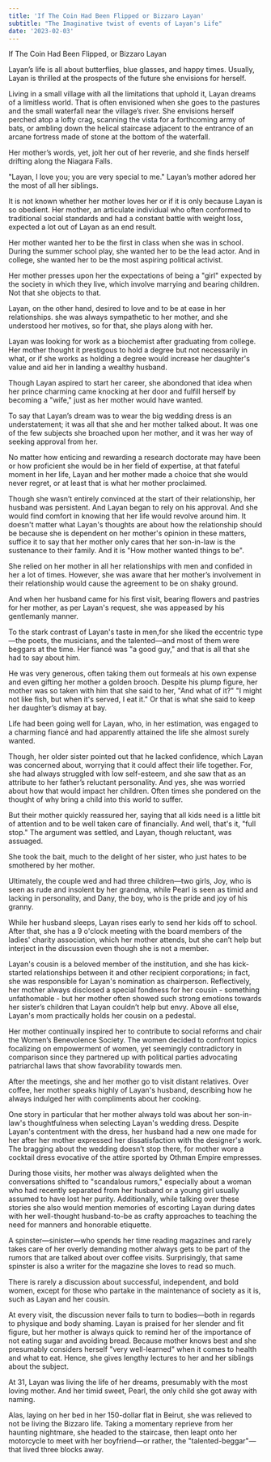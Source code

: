 ```yaml
---
title: 'If The Coin Had Been Flipped or Bizzaro Layan'
subtitle: "The Imaginative twist of events of Layan's Life"
date: '2023-02-03'
---
```


If The Coin Had Been Flipped, or Bizzaro Layan 

Layan’s life is all about butterflies, blue glasses, and happy times. Usually, Layan is thrilled at the prospects of the future she envisions for herself. 

Living in a small village with all the limitations that uphold it, Layan dreams of a limitless world. That is often envisioned when she goes to the pastures and the small waterfall near the village’s river. She
envisions herself perched atop a lofty crag, scanning the vista for a forthcoming army of bats, or ambling down the helical staircase adjacent to the entrance of an arcane fortress made of stone at the bottom of the waterfall. 

Her mother’s words, yet, jolt her out of her reverie, and she finds herself drifting along the Niagara Falls. 

"Layan, I love you; you are very special to me." Layan’s mother adored her the most of all her siblings. 

It is not known whether her mother loves her or if it is only because Layan is so obedient. Her mother, an articulate individual who often conformed to traditional social standards and had a constant battle with weight loss, expected a lot out of Layan as an end result. 

Her mother wanted her to be the first in class when she was in school. During the summer school play, she wanted her to be the lead actor. And in college, she wanted her to be the most aspiring political
activist. 

Her mother presses upon her the expectations of being a "girl" expected by the society in which they live, which involve marrying and bearing children. Not that she objects to that. 

Layan, on the other hand, desired to love and to be at ease in her relationships. she was always sympathetic to her mother, and she understood her motives, so for that, she plays along with her.  

Layan was looking for work as a biochemist after graduating from college. Her mother thought it prestigous to hold a degree but not necessarily in what, or if she works as holding a degree would increase her daughter's value and aid her in landing a wealthy husband. 

Though Layan aspired to start her career, she abondoned that idea when her prince charming came knocking at her door and fulfill herself by becoming a "wife," just as her mother would have wanted. 

To say that Layan’s dream was to wear the big wedding dress is an understatement; it was all that she and her mother talked about. It was one of the few subjects she broached upon her mother, and it was her way of seeking approval from her. 

No matter how enticing and rewarding a research doctorate may have been or how proficient she would be in her field of expertise, at that fateful moment in her life, Layan and her mother made a
choice that she would never regret, or at least that is what her mother proclaimed. 

Though she wasn’t entirely convinced at the start of their relationship, her husband was persistent. And Layan began to rely on his approval. And she would find comfort in knowing that her life would revolve around him. It doesn't matter what Layan's thoughts are about how the relationship should be because she is dependent on her mother's opinion in these matters, suffice it to say that her mother only cares that her son-in-law is the sustenance to their family. And it is "How mother wanted things to be". 

She relied on her mother in all her relationships with men and confided in her a lot of times. However, she was aware that her mother’s involvement in their relationship would cause the agreement to be on shaky ground. 

And when her husband came for his first visit, bearing flowers and pastries for her mother, as per Layan's request, she was appeased by his gentlemanly manner. 

To the stark contrast of Layan's taste in men,for she liked the eccentric type—the poets, the musicians, and the talented—and most of them were beggars at the time. Her fiancé was "a good guy," and that is all that she had to say about him. 

He was very generous, often taking them out formeals at his own expense and even gifting her mother a golden brooch.
Despite his plump figure, her mother was so taken with him that she said to her, "And what of it?" "I might not like fish, but when it's served, I eat it." Or that is what she said to keep her daughter’s dismay
at bay. 

Life had been going well for Layan, who, in her estimation, was engaged to a charming fiancé and had apparently attained the life she almost surely wanted. 

Though, her older sister pointed out that he lacked confidence, which Layan was concerned about, worrying that it could affect their life together. For, she had always struggled with low self-esteem, and
she saw that as an attribute to her father’s reluctant personality. And yes, she was worried about how that would impact her children. Often times she pondered on the thought of why bring a child into this world to suffer. 

But their mother quickly reassured her, saying that all kids need is a little bit of attention and to be well taken care of financially. And well, that's it, "full stop." The argument was settled, and Layan, though reluctant, was assuaged. 

She took the bait, much to the delight of her sister, who just hates to be smothered by her mother. 

Ultimately, the couple wed and had three children—two girls, Joy, who is seen as rude and insolent by her grandma, while Pearl is seen as timid and lacking in personality, and Dany, the boy, who is the pride and joy of his granny. 

While her husband sleeps, Layan rises early to send her kids off to school. After that, she has a 9 o'clock meeting with the board members of the ladies' charity association, which her mother attends, but she can’t help but interject in the discussion even though she is not a member. 

Layan's cousin is a beloved member of the institution, and she has kick-started relationships between it and other recipient corporations; in fact, she was responsible for Layan's nomination as chairperson. Reflectively, her mother always disclosed a special fondness for her cousin - something unfathomable - but her mother often showed such strong emotions towards her sister’s children that Layan couldn’t help but envy. Above all else, Layan's mom practically holds her cousin on a pedestal. 

Her mother continually inspired her to contribute to social reforms and chair the Women’s Benevolence Society. The women decided to confront topics focalizing on empowerment of women, yet seemingly contradictory in comparison since they partnered up with political parties advocating patriarchal laws that show favorability towards men. 

After the meetings, she and her mother go to visit distant relatives. Over coffee, her mother speaks highly of Layan's husband, describing how he always indulged her with compliments about her
cooking. 

One story in particular that her mother always told was about her son-in-law's thoughtfulness when selecting Layan's wedding dress. Despite Layan's contentment with the dress, her husband had a new one made for her after her mother expressed her dissatisfaction with the designer's work. The bragging about the wedding doesn’t stop there, for mother wore a cocktail dress evocative of the attire sported by Othman Empire empresses. 

During those visits, her mother was always delighted when the conversations shifted to "scandalous
rumors," especially about a woman who had recently separated from her husband or a young girl usually assumed to have lost her purity. Additionally, while talking over these stories she also would mention memories of escorting Layan during dates with her well-thought husband-to-be as crafty approaches to teaching the need for manners and honorable etiquette. 

A spinster—sinister—who spends her time reading magazines and rarely takes care of her overly demanding mother always gets to be part of the rumors that are talked about over coffee visits.
Surprisingly, that same spinster is also a writer for the magazine she loves to read so much.  

There is rarely a discussion about successful, independent, and bold women, except for
those who partake in the maintenance of society as it is, such as Layan and her cousin. 

At every visit, the discussion never fails to turn to bodies—both in regards to physique and body shaming. Layan is praised for her slender and fit figure, but her mother is always quick to remind her of
the importance of not eating sugar and avoiding bread. Because mother knows best and she presumably considers herself "very well-learned" when it comes to health and what to eat. Hence, she gives lengthy lectures to her and her siblings about the subject. 

At 31, Layan  was living the life of her dreams, presumably with the most loving mother. And her timid sweet, Pearl, the only child she got away with naming. 

Alas, laying on her bed in her 150-dollar flat in Beirut, she was relieved to not be living the Bizzaro life. Taking a momentary reprieve from her haunting nightmare, she headed to the staircase, then leapt onto her motorcycle to meet with her boyfriend—or rather, the "talented-beggar"—that lived three blocks away.